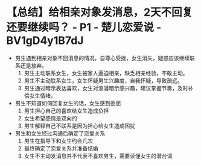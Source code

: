 # 【总结】给相亲对象发消息，2天不回复还要继续吗？ - P1 - 楚儿恋爱说 - BV1gD4y1B7dJ

-   男生遇到相亲对象不回消息的情况，自尊心受挫，女生消失，疑惑应该继续联系还是放弃。
    1.  男生主动联系女生，女生被家人逼迫相亲，缺乏相亲经验，不敢主动。
    2.  男生不主动联系女生，女生怀疑男生兴趣度，自我怀疑，导致疏远。
    3.  男生通过暗示表达喜欢，女生对浪漫暗示感兴趣，建议掌握节奏，及时补偿女生情绪。
-   男生不知道如何回复女生的话，女生感到委屈
    1.  男生担心自己的喜欢给女生造成负担
    2.  女生希望感情是双向的
    3.  男生解释自己不联系是因为担心给女生造成困扰
-   男生和女生经过沟通后确定了恋爱关系
    1.  男生在指导下和女生约会几次
    2.  最终确定了恋爱关系并准备结婚
    3.  女生不主动发消息并不代表不喜欢男生，需要读懂女生的潜台词